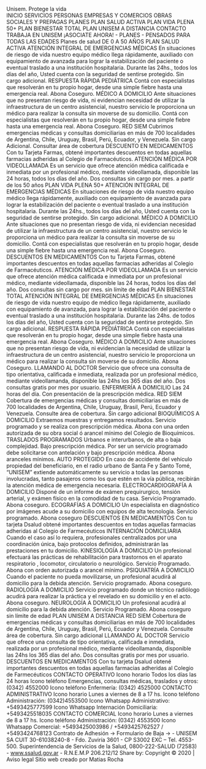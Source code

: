 Unisem. Protege la vida  
      INICIO 
     SERVICIOS 
      PERSONAS 
      EMPRESAS Y COMERCIOS 
      OBRAS SOCIALES Y PREPAGAS 
     PLANES 
      PLAN SALUD ACTIVA 
      PLAN VIDA PLENA 50+ 
      PLAN BIENESTAR TOTAL 
      PLAN UNISEM A DISTANCIA 
      CONTACTO 
      TRABAJA EN UNISEM 
¡ASOCIATE AHORA!
            -
PLANES 
            -
PENSADOS PARA TODAS LAS EDADES
Planes de salud
DE 0 A 50 AÑOS
PLAN SALUD ACTIVA
ATENCIÓN INTEGRAL DE EMERGENCIAS MÉDICAS
En situaciones de riesgo de vida nuestro equipo médico llega
rápidamente, auxiliado con equipamiento de avanzada para lograr la
estabilización del paciente o eventual traslado a una institución
hospitalaria. Durante las 24hs., todos los días del año, Usted
cuenta con la seguridad de sentirse protegido. Sin cargo adicional.
RESPUESTA RÁPIDA PEDIÁTRICA
Contá con especialistas que resolverán en tu propio hogar, desde una
simple fiebre hasta una emergencia real.
Abona Coseguro.
MÉDICO A DOMICILIO
Ante situaciones que no presentan riesgo de vida, ni evidencian
necesidad de utilizar la infraestructura de un centro asistencial,
nuestro servicio le proporciona un médico para realizar la consulta
sin moverse de su domicilio.
Contá con especialistas que resolverán en tu propio hogar, desde una
simple fiebre hasta una emergencia real.
Abona Coseguro.
RED SIEM
Cubrimos emergencias médicas y consultas domiciliarias en más de 700
localidades de Argentina, Chile, Uruguay, Brasil, Perú, Ecuador, y
Venezuela. Sin cargo Adicional.
 Consultar área de cobertura 
DESCUENTO EN MEDICAMENTOS
Con tu Tarjeta Farmas, obtené importantes descuentos en todas
aquellas farmacias adheridas al Colegio de Farmacéuticos.
ATENCIÓN MÉDICA POR VIDEOLLAMADA
Es un servicio que ofrece atención médica calificada e inmediata por
un profesional médico, mediante videollamada, disponible las 24
horas, todos los días del año. Dos consultas sin cargo por mes.
a partir de los 50 años
PLAN VIDA PLENA 50+
ATENCIÓN INTEGRAL DE EMERGENCIAS MÉDICAS
En situaciones de riesgo de vida nuestro equipo médico llega
rápidamente, auxiliado con equipamiento de avanzada para lograr la
estabilización del paciente o eventual traslado a una institución
hospitalaria. Durante las 24hs., todos los días del año, Usted
cuenta con la seguridad de sentirse protegido. Sin cargo adicional.
MÉDICO A DOMICILIO
Ante situaciones que no presentan riesgo de vida, ni evidencian
necesidad de utilizar la infraestructura de un centro asistencial,
nuestro servicio le proporciona un médico para realizar la consulta
sin moverse de su domicilio.
Contá con especialistas que resolverán en tu propio hogar, desde una
simple fiebre hasta una emergencia real.
Abona Coseguro.
DESCUENTOS EN MEDICAMENTOS
Con tu Tarjeta Farmas, obtené importantes descuentos en todas
aquellas farmacias adheridas al Colegio de Farmacéuticos.
ATENCIÓN MÉDICA POR VIDEOLLAMADA
Es un servicio que ofrece atención médica calificada e inmediata por
un profesional médico, mediante videollamada, disponible las 24
horas, todos los días del año. Dos consultas sin cargo por mes. 
sin límite de edad
PLAN BIENESTAR TOTAL
ATENCIÓN INTEGRAL DE EMERGENCIAS MÉDICAS
En situaciones de riesgo de vida nuestro equipo de médico llega
rápidamente, auxiliado con equipamiento de avanzada, para lograr la
estabilización del paciente o eventual traslado a una institución
hospitalaria. Durante las 24hs. de todos los días del año, Usted
cuenta con la seguridad de sentirse protegido. Sin cargo adicional.
RESPUESTA RÁPIDA PEDIÁTRICA
Contá con especialistas que resolverán en tu propio hogar, desde una
simple fiebre hasta una emergencia real. 
Abona Coseguro.
MÉDICO A DOMICILIO
Ante situaciones que no presentan riesgo de vida, ni evidencian la
necesidad de utilizar la infraestructura de un centro asistencial,
nuestro servicio le proporciona un médico para realizar la consulta
sin moverse de su domicilio.
Abona Coseguro.
LLAMANDO AL DOCTOR
Servicio que ofrece una consulta de tipo orientativa, calificada e
inmediata, realizada por un profesional médico, mediante
videollamanda, disponible las 24hs los 365 días del año. Dos
consultas gratis por mes por usuario. 
ENFERMERÍA A DOMICILIO
Las 24 horas del día. Con presentación de la prescripción
médica. 
RED SIEM
Cobertura de emergencias médicas y consultas domiciliarias en más de
700 localidades de Argentina, Chile, Uruguay, Brasil, Perú, Ecuador y
Venezuela. Consulte área de cobertura. Sin cargo adicional
BIOQUÍMICOS A DOMICILIO
Extraemos muestras y entregamos resultados. Servicio programado y se
realiza con prescripción médica. Abona con una orden autorizada de
su obra social ó arancel mínimo del Colegio de Bioquímicos.
TRASLADOS PROGRAMADOS
Urbanos e interurbanos, de alta o baja complejidad. Bajo prescripción
médica. Por ser un servicio programado debe solicitarse con
antelación y bajo prescripción médica. Abona aranceles mínimos.
AUTO PROTEGIDO
En caso de accidente del vehículo propiedad del beneficiario, en el
radio urbano de Santa Fe y Santo Tomé, “UNISEM” extiende
automáticamente su servicio a todas las personas involucradas, tanto
pasajeros como los que estén en la vía pública, recibirán la
atención médica de emergencia necesaria.
ELECTROCARDIOGRAFÍA A DOMICILIO
Disponé de un informe de exámen prequirurgico, tensión arterial, y
exámen físico en la comodidad de tu casa. Servicio Programado. Abona
coseguro.
ECOGRAFÍAS A DOMICILIO
Un especialista en diagnóstico por imágenes acude a su domicilio con
equipos de alta tecnología. Servicio programado. Abona coseguro
DESCUENTOS EN MEDICAMENTOS
Con tu tarjeta Dsalud obtené importantes descuentos en todas aquellas
farmacias adheridas al Colegio de Farmecéuticos
INTERNACIÓN DOMICILIARIA
Cuando el caso así lo requiera, profesionales centralizados por una
coordinación única, bajo protocolos definidos, administrarán las
prestaciones en tu domicilio. 
KINESIOLOGÍA A DOMICILIO
Un profesional efectuará las prácticas de rehabilitación para
trastornos en el aparato respiratorio , locomotor, circulatorio o
neurológico. Servicio Programado. Abona con orden autorizada o
arancel mínimo.
PSIQUIATRÍA A DOMICILIO
Cuando el paciente no pueda movilizarse, un profesional acudirá al
domicilio para la debida atención. Servicio programado. Abona
coseguro.
RADIOLOGÍA A DOMICILIO
Servicio programado donde un técnico radiólogo acudirá para
realizar la práctica y el revelado en su domicilio y en el acto.
Abona coseguro.
NEUROLOGÍA A DOMICILIO
Un profesional acudirá al domicilio para la debida atención.
Servicio Programado. Abona coseguro
sin límite de edad
PLAN UNISEM A DISTANCIA
RED SIEM
Cobertura de emergencias médicas y consultas domiciliarias en más de
700 localidades de Argentina, Chile, Uruguay, Brasil, Perú, Ecuador y
Venezuela. Consulte área de cobertura. Sin cargo adicional
LLAMANDO AL DOCTOR
Servicio que ofrece una consulta de tipo orientativa, calificada e
inmediata, realizada por un profesional médico, mediante
videollamanda, disponible las 24hs los 365 días del año. Dos
consultas gratis por mes por usuario. 
DESCUENTOS EN MEDICAMENTOS
Con tu tarjeta Dsalud obtené importantes descuentos en todas aquellas
farmacias adheridas al Colegio de Farmecéuticos
CONTACTO OPERATIVO
 Icono horario 
Todos los días las 24 horas
 Icono teléfono 
Emergencias, consultas médicas, traslados y otros: (0342) 4552000 
 Icono teléfono 
Enfermería: (0342) 4525000
CONTACTO ADMINISTRATIVO
 Icono horario 
Lunes a viernes de 8 a 17 hs.
 Icono teléfono 
Administración: (0342)4553500
 Icono Whatsapp 
Administrativo: +5493425777599
 Icono Whatsapp 
Internación Domiciliaria: +5493425518035
CONTACTO COMERCIAL
 Icono horario 
Lunes a viernes de 8 a 17 hs.
 Icono teléfono 
Administración: (0342) 4553500
 Icono Whatsapp 
Comercial:
+5493425003986 / +5493425762527 / +5493424768123
Contrato de Adhesión  ->
Formulario de Baja  ->
            -
UNISEM SA CUIT 30-61038240-8 - Fdo. Zuviría 3601 - CP S3002 EXC –
Tel. 4553-500. Superintendencia de Servicios de la Salud,
0800-222-SALUD (72583) - www.ssalud.gov.ar - R.N.E.M.P 206.212/12
 Share by: 
 Copyright © 2020  |   Aviso legal 
Sitio web creado por Matias Rocha